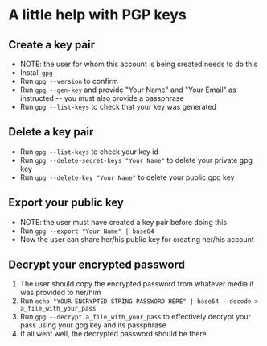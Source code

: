 # A little help with PGP keys

## Create a key pair
- NOTE: the user for whom this account is being created needs to do this
- Install `gpg`
- Run `gpg --version` to confirm
- Run `gpg --gen-key` and provide "Your Name" and "Your Email" as instructed -- you must also provide a passphrase
- Run `gpg --list-keys` to check that your key was generated

## Delete a key pair
- Run `gpg --list-keys` to check your key id
- Run `gpg --delete-secret-keys "Your Name"` to delete your private gpg key
- Run `gpg --delete-key "Your Name"` to delete your public gpg key

## Export your public key
- NOTE: the user must have created a key pair before doing this
- Run `gpg --export "Your Name" | base64`
- Now the user can share her/his public key for creating her/his account

## Decrypt your encrypted password
1. The user should copy the encrypted password from whatever media it was provided to her/him
2. Run `echo "YOUR ENCRYPTED STRING PASSWORD HERE" | base64 --decode > a_file_with_your_pass`
3. Run `gpg --decrypt a_file_with_your_pass` to effectively decrypt your pass using your gpg key and its passphrase
4. If all went well, the decrypted password should be there